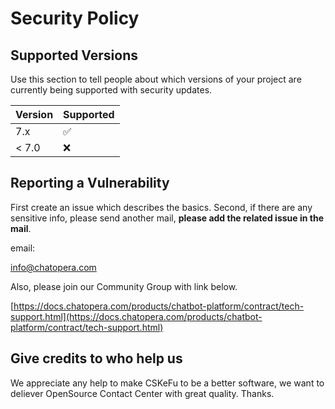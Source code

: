 # Security Policy

## Supported Versions

Use this section to tell people about which versions of your project are
currently being supported with security updates.

| Version | Supported          |
| ------- | ------------------ |
| 7.x   | :white_check_mark: |
| < 7.0   | :x:                |


## Reporting a Vulnerability

First create an issue which describes the basics.
Second, if there are any sensitive info, please send another mail, **please add the related issue in the mail**.

email: 

<a href="mailto:info@chatopera.com?subject=%E3%80%90%E6%98%A5%E6%9D%BE%E5%AE%A2%E6%9C%8D%E3%80%91Reporting%20a%20Vulnerability%20%23YOUR_ISSUE%20NUMBER&body=%E4%BD%A0%E5%A5%BD%EF%BC%8C%E6%88%91%E6%98%AF%EF%BC%8C%E6%88%91%E5%8F%91%E7%8E%B0%EF%BC%8CIssue%20https%3A%2F%2Fgithub.com%2Fchatopera%2Fcskefu%2Fissues%2FXXX">info@chatopera.com</a>

Also, please join our Community Group with link below.

[https://docs.chatopera.com/products/chatbot-platform/contract/tech-support.html](https://docs.chatopera.com/products/chatbot-platform/contract/tech-support.html)

## Give credits to who help us

We appreciate any help to make CSKeFu to be a better software, we want to deliever OpenSource Contact Center with great quality.
Thanks.
